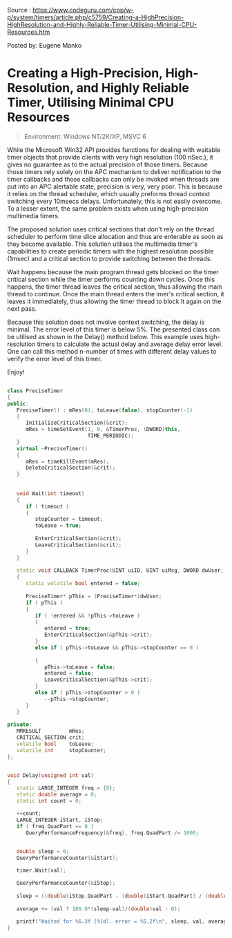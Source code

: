 Source : https://www.codeguru.com/cpp/w-p/system/timers/article.php/c5759/Creating-a-HighPrecision-HighResolution-and-Highly-Reliable-Timer-Utilising-Minimal-CPU-Resources.htm

Posted by: Eugene Manko

# Creating a High-Precision, High-Resolution, and Highly Reliable Timer, Utilising Minimal CPU Resources

> Environment: Windows NT/2K/XP, MSVC 6

While the Microsoft Win32 API provides functions for dealing with waitable timer objects that provide clients with very high resolution (100 nSec.), it gives no guarantee as to the actual precision of those timers. Because those timers rely solely on the APC mechanism to deliver notification to the timer callbacks and those callbacks can only be invoked when threads are put into an APC alertable state, precision is very, very poor. This is because it relies on the thread scheduler, which usually preforms thread context switching every 10msecs delays. Unfortunately, this is not easily overcome. To a lesser extent, the same problem exists when using high-precision multimedia timers.

The proposed solution uses critical sections that don't rely on the thread scheduler to perform time slice allocation and thus are enterable as soon as they become available. This solution utilises the multimedia timer's capabilities to create periodic timers with the highest resolution possible (1msec) and a critical section to provide switching between the threads.

Wait happens because the main program thread gets blocked on the timer critical section while the timer performs counting down cycles. Once this happens, the timer thread leaves the critical section, thus allowing the main thread to continue. Once the main thread enters the imer's critical section, it leaves it immediately, thus allowing the timer thread to block it again on the next pass.

Because this solution does not involve context switching, the delay is minimal. The error level of this timer is below 5%. The presented class can be utilised as shown in the Delay() method below. This example uses high-resolution timers to calculate the actual delay and average delay error level. One can call this method n-number of times with different delay values to verify the error level of this timer.

Enjoy!

```cpp

class PreciseTimer
{
public:
   PreciseTimer() : mRes(0), toLeave(false), stopCounter(-1)
   {
      InitializeCriticalSection(&crit);
      mRes = timeSetEvent(1, 0, &TimerProc, (DWORD)this,
                          TIME_PERIODIC);
   }
   virtual ~PreciseTimer()
   {
      mRes = timeKillEvent(mRes);
      DeleteCriticalSection(&crit);
   }
   
   
   void Wait(int timeout)
   {
      if ( timeout )
      {
         stopCounter = timeout;
         toLeave = true;
         
         EnterCriticalSection(&crit);
         LeaveCriticalSection(&crit);
      }
   }
   
   static void CALLBACK TimerProc(UINT uiID, UINT uiMsg, DWORD dwUser, DWORD dw1, DWORD dw2)
   {
      static volatile bool entered = false;
      
      PreciseTimer* pThis = (PreciseTimer*)dwUser;
      if ( pThis )
      {
         if ( !entered && !pThis->toLeave )   
         {
            entered = true;
            EnterCriticalSection(&pThis->crit);
         }
         else if ( pThis->toLeave && pThis->stopCounter == 0 )
                                              
         {
            pThis->toLeave = false;
            entered = false;
            LeaveCriticalSection(&pThis->crit);
         }
         else if ( pThis->stopCounter > 0 )   
            --pThis->stopCounter;
      }
   }
   
private:
   MMRESULT         mRes;
   CRITICAL_SECTION crit;
   volatile bool    toLeave;
   volatile int     stopCounter;
};


void Delay(unsigned int val)
{
   static LARGE_INTEGER freq = {0};
   static double average = 0;
   static int count = 0;

   ++count;
   LARGE_INTEGER iStart, iStop;
   if ( freq.QuadPart == 0 )
      QueryPerformanceFrequency(&freq), freq.QuadPart /= 1000;
                      

   double sleep = 0;
   QueryPerformanceCounter(&iStart);

   timer.Wait(val); 

   QueryPerformanceCounter(&iStop);
   
   sleep = ((double)iStop.QuadPart - (double)iStart.QuadPart) / (double)freq.QuadPart;
   
   average += (val ? 100.0*(sleep-val)/(double)val : 0);
   
   printf("Waited for %6.3f (%ld). error = %5.2f\n", sleep, val, average/(double)count);
}
```
